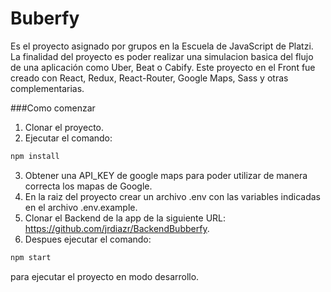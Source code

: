 # Buberfy

Es el proyecto asignado por grupos en la Escuela de JavaScript de Platzi. La finalidad del proyecto es poder realizar una simulacion basica del flujo de una aplicación como Uber, Beat o Cabify.
Este proyecto en el Front fue creado con React, Redux, React-Router, Google Maps, Sass y otras complementarias.

###Como comenzar

1. Clonar el proyecto.
2. Ejecutar el comando:

```bash
npm install
```

3. Obtener una API_KEY de google maps para poder utilizar de manera correcta los mapas de Google.
4. En la raiz del proyecto crear un archivo .env con las variables indicadas en el archivo .env.example.
5. Clonar el Backend de la app de la siguiente URL: https://github.com/jrdiazr/BackendBubberfy.
6. Despues ejecutar el comando:

```bash
npm start
```

para ejecutar el proyecto en modo desarrollo.
